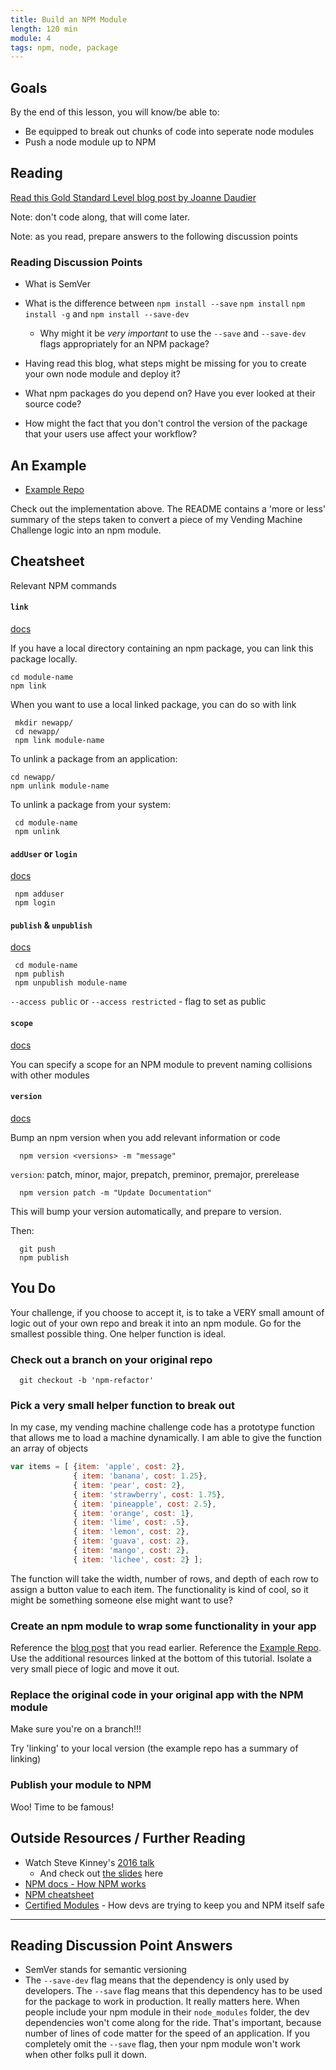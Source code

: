 ```yaml
---
title: Build an NPM Module
length: 120 min
module: 4
tags: npm, node, package
---
```


## Goals

By the end of this lesson, you will know/be able to:

* Be equipped to break out chunks of code into seperate node modules
* Push a node module up to NPM 

## Reading

[Read this Gold Standard Level blog post by Joanne Daudier](https://medium.com/@jdaudier/how-to-create-and-publish-your-first-node-js-module-444e7585b738)

Note: don't code along, that will come later. 

Note: as you read, prepare answers to the following discussion points

### Reading Discussion Points

- What is SemVer

- What is the difference between `npm install --save` `npm install` `npm install -g` and `npm install --save-dev`
  - Why might it be _very important_ to use the `--save` and `--save-dev` flags appropriately for an NPM package?

- Having read this blog, what steps might be missing for you to create your own node module and deploy it?

- What npm packages do you depend on? Have you ever looked at their source code?

- How might the fact that you don't control the version of the package that your users use affect your workflow?

## An Example

* [Example Repo](https://github.com/rrgayhart/load-machine)

Check out the implementation above. The README contains a 'more or less' summary of the steps taken to convert a piece of my Vending Machine Challenge logic into an npm module.

## Cheatsheet

Relevant NPM commands

#### `link`

[docs](https://docs.npmjs.com/cli/link)

If you have a local directory containing an npm package, you can link this package locally. 

```
cd module-name
npm link
```

When you want to use a local linked package, you can do so with link

```
 mkdir newapp/
 cd newapp/
 npm link module-name
```

To unlink a package from an application:

```
cd newapp/
npm unlink module-name
```

To unlink a package from your system:

```
 cd module-name
 npm unlink
 ```

#### `addUser` or `login`

[docs](https://docs.npmjs.com/cli/adduser)

```
 npm adduser
 npm login
```

#### `publish` & `unpublish`

[docs](https://docs.npmjs.com/cli/publish)

```
 cd module-name
 npm publish
 npm unpublish module-name
```

`--access public` or `--access restricted` - flag to set as public

#### `scope`

[docs](https://docs.npmjs.com/misc/scope)

You can specify a scope for an NPM module to prevent naming collisions with other modules

#### `version`

[docs](https://docs.npmjs.com/cli/version)

Bump an npm version when you add relevant information or code

```
  npm version <versions> -m "message"
```

`version`: patch, minor, major, prepatch, preminor, premajor, prerelease

```
  npm version patch -m "Update Documentation"
```

This will bump your version automatically, and prepare to version.

Then:

```
  git push
  npm publish
```

## You Do

Your challenge, if you choose to accept it, is to take a VERY small amount of logic out of your own repo and break it into an npm module. Go for the smallest possible thing. One helper function is ideal.

### Check out a branch on your original repo

```
  git checkout -b 'npm-refactor'
```

### Pick a very small helper function to break out

In my case, my vending machine challenge code has a prototype function that allows me to load a machine dynamically. I am able to give the function an array of objects

```js
var items = [ {item: 'apple', cost: 2}, 
              { item: 'banana', cost: 1.25},
              { item: 'pear', cost: 2},
              { item: 'strawberry', cost: 1.75},
              { item: 'pineapple', cost: 2.5},
              { item: 'orange', cost: 1},
              { item: 'lime', cost: .5},
              { item: 'lemon', cost: 2},
              { item: 'guava', cost: 2},
              { item: 'mango', cost: 2},
              { item: 'lichee', cost: 2} ];
```

The function will take the width, number of rows, and depth of each row to assign a button value to each item. The functionality is kind of cool, so it might be something someone else might want to use? 

### Create an npm module to wrap some functionality in your app

Reference the [blog post]((https://medium.com/@jdaudier/how-to-create-and-publish-your-first-node-js-module-444e7585b738)) that you read earlier. Reference the [Example Repo](https://github.com/rrgayhart/load-machine). Use the additional resources linked at the bottom of this tutorial. Isolate a very small piece of logic and move it out. 

### Replace the original code in your original app with the NPM module

   Make sure you're on a branch!!!

   Try 'linking' to your local version (the example repo has a summary of linking)

### Publish your module to NPM

  Woo! Time to be famous!

## Outside Resources / Further Reading

- Watch Steve Kinney's [2016 talk](https://www.youtube.com/watch?v=MamP2wIquGQ)
  - And check out [the slides](https://speakerdeck.com/stevekinney/the-ins-and-outs-of-publishing-a-module-to-npm) here
- [NPM docs - How NPM works](https://docs.npmjs.com/how-npm-works/packages)
- [NPM cheatsheet](http://browsenpm.org/help)
- [Certified Modules](https://nodesource.com/blog/hello-certified-modules-the-future-of-trust-in-node-js-dependencies/) - How devs are trying to keep you and NPM itself safe

---

## Reading Discussion Point Answers

- SemVer stands for semantic versioning
- The `--save-dev` flag means that the dependency is only used by developers. The `--save` flag means that this dependency has to be used for the package to work in production. It really matters here. When people include your npm module in their `node_modules` folder, the dev dependencies won't come along for the ride. That's important, because number of lines of code matter for the speed of an application. If you completely omit the `--save` flag, then your npm module won't work when other folks pull it down.